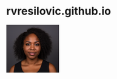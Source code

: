 # rvresilovic.github.io
![Cora](https://github.com/rvresilovic/rvresilovic.github.io/blob/main/images/CORA2.0.png?raw=true)
